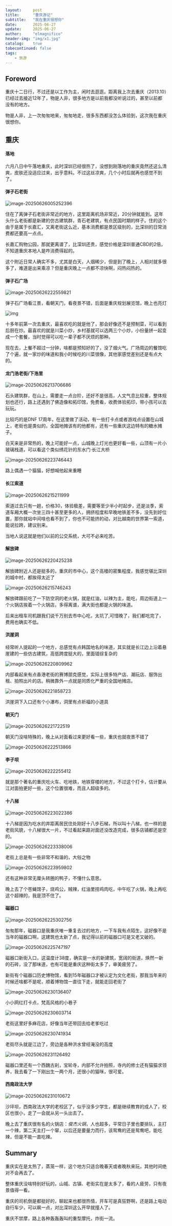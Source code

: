 ```yaml
---
layout:     post
title:      "重庆游记"
subtitle:   "我在重庆很想你"
date:       2025-06-27
update:     2025-06-27
author:     "elmagnifico"
header-img: "img/x1.jpg"
catalog:    true
tobecontinued: false
tags:
    - 旅游
---
```


## Foreword

重庆十二日行，不过还是以工作为主，闲时去逛逛。距离我上次去重庆（2013.10）已经过去接近12年了，物是人非，很多地方是以前我都没听说过的，甚至以前都没有的地方。

物是人非，上一次匆匆地来，匆匆地走，很多东西都没怎么体验到，这次我在重庆很想你。



## 重庆

#### 落地

六月八日中午落地重庆，此时深圳已经很热了，没想到刚落地的重庆竟然还这么清爽，皮肤还没适应过来，出乎意料。不过这丝凉爽，几个小时后就再也感觉不到了。



#### 弹子石老街

![image-20250626005252396](https://img.elmagnifico.tech/static/upload/elmagnifico/202506260052710.png)

住在了离弹子石老街非常近的地方，这里距离机场非常近，20分钟就能到。这年头什么老街都是新建的仿古建筑群，青石老建筑，有点民国时期的样子。住的这个由于是属于长嘉汇，又离老街这么近，基本消费都是景区级别的，比深圳的日常消费都还要高一点点。

长嘉汇购物公园，那就更离谱了，比深圳还贵，感觉价格是深圳普通CBD的2倍，不知道重庆本地人是咋消费得起的。

这个附近日常人确实不多，尤其是白天，人烟稀少，但是到了晚上，人相对就多很多了，难道是出来乘凉？但是重庆晚上一点都不凉快啊，闷热闷热的。



#### 弹子石广场

![image-20250626222559821](https://img.elmagnifico.tech/static/upload/elmagnifico/202506262226089.png)

弹子石广场看江景，看朝天门，看夜景不错，后面是重庆规划展览馆，晚上也亮灯

![img](https://img.elmagnifico.tech/static/upload/elmagnifico/202506272148738.jpeg)

十多年前第一次去重庆，最喜欢吃的就是他了，那会好像还不是预制菜，可以看到后厨在炒。最喜欢的就是川菜小炒，乡村基就可以选两三个小炒，小份量拼一起变成一个套餐，当时觉得可以吃一辈子都不厌烦的那种。

现在去，上餐不超过一分钟，啥都是预知好的了，没了烟火气。广场周边的餐馆吃了个遍，就一家炒的味道和我小时候吃的川菜很像，其他家感觉差别还是有点大的。



#### 龙门浩老街/下浩里

![image-20250626213706686](https://img.elmagnifico.tech/static/upload/elmagnifico/202506262137122.png)

石头建筑群，在山上，需要走一点台阶，还好不是很高，人文气息比较重，整体规划也还行，路上还遇到了佛造像和拓印馆，免费看，收费体验拓印，带小孩可以去玩玩。

比较巧的是DNF 17周年，在这里做了活动，有一些打卡点或者游戏点设置在山城上，老街也是类似的，全国地摊该有的他都有，还有一些重庆这边特有的糖水摊子。

白天来是非常热的，晚上可能好一点，山城晚上灯光也更好看一些，山顶有一片小玻璃栈道，可以看这个类似绣花针的东水门·长江大桥

![image-20250626223746443](https://img.elmagnifico.tech/static/upload/elmagnifico/202506262237586.png)

路上偶遇一个猫猫，好想喊他起来重睡



#### 长江索道

![image-20250626215211999](https://img.elmagnifico.tech/static/upload/elmagnifico/202506262152322.png)

索道过去只有一趟，价格30，体验极差，需要等至少半小时起步，还是淡季，索道车厢大概一次坐三四十甚至更多的人，拥挤程度和早晚地铁差不多，没先到好位置，那你就站中间啥也看不到了，你也不可能挤的动，对比越南的世界第一索道，能说拉跨，建议别来。

当地人说这就是他们以前的公交系统，大可不必来吃苦。



#### 解放碑

![image-20250626220425238](https://img.elmagnifico.tech/static/upload/elmagnifico/202506262204666.png)

解放碑附近人还是挺多的，重庆的市中心，这个高楼的密集程度，我感觉堪比深圳的城中村，都挨得太近了



![image-20250626215746243](https://img.elmagnifico.tech/static/upload/elmagnifico/202506262157589.png)

解放碑跟前吃了一下防空洞的老火锅，就是红油，以辣为主，能吃，周边街道上一个火锅店挨着一个火锅店，多得离谱，满大街也都是火锅的味道。

后来出租车司机跟我们说千万别去市中心吃，太坑了,可惜晚了，我们都吃完了，费用也确实不低。



#### 洪崖洞

经常听人提起的一个地方，总感觉有点韩国地名的味道，其实就是长江边上沿着悬崖建的一些仿古建筑，高低跨度挺大的，里面错综复杂的

![image-20250626220809962](https://img.elmagnifico.tech/static/upload/elmagnifico/202506262208225.png)

内部看起来有点香港老街的赛博朋克感觉，实际上很多特产店、潮玩店、服饰出租、拍照出片的店。稍微靠外一点就是同质化严重的全国地摊店。

![image-20250626221858723](https://img.elmagnifico.tech/static/upload/elmagnifico/202506262218332.png)

洪崖洞下入口还有个小瀑布，洞里有点祈福的小道具



#### 朝天门

![image-20250626221722519](https://img.elmagnifico.tech/static/upload/elmagnifico/202506262217807.png)

朝天门没啥特殊的，晚上从对面看过来更好看一些，重庆也就夜景不错了

![image-20250626222513866](https://img.elmagnifico.tech/static/upload/elmagnifico/202506262227609.png)

#### 李子坝

![image-20250626222255412](https://img.elmagnifico.tech/static/upload/elmagnifico/202506262222828.png)

就是那个著名的重庆吃火车、吃地铁，地铁穿楼的地方，不过这个打卡，估计要从江对面拍更好一些，这个位置很难，而且人超级多的。



#### 十八梯

![image-20250626223022386](https://img.elmagnifico.tech/static/upload/elmagnifico/202506262237005.png)

十八梯是因为吃水的井距离居民住处刚好十八步石梯，所以叫十八梯，也一样的是老街风貌，十八梯很大一片，不过看起来路对面还没改造完成，很多店铺都还是空的。

![image-20250626223338006](https://img.elmagnifico.tech/static/upload/elmagnifico/202506262233582.png)

老街上总是有一些非常不和谐的，大俗之物

![image-20250626223959802](https://img.elmagnifico.tech/static/upload/elmagnifico/202506262240285.png)

还有这种非常无厘头转圈的鸭子，不懂什么意思。

晚上去了个苍蝇馆子，烧鸡公，贼辣，红油里捞鸡肉吃，中午吃了火锅，晚上再吃这个超辣的，我是顶不住了。



#### 磁器口

![image-20250626225302756](https://img.elmagnifico.tech/static/upload/elmagnifico/202506262253643.png)

匆匆那年，磁器口是我重庆唯一重复去过的地方，一下车我有点陌生，这好像不是当年的磁器口啊，这建筑也太新了点，我记得以前的磁器口可是又老又破的。

![image-20250626225747197](https://img.elmagnifico.tech/static/upload/elmagnifico/202506262257496.png)

磁器口新街入口，这温度计38度，确实是一水的新建筑，宽阔的街道，焕然一新的石砖，没了那味道，也有可能是重庆这种街太多了，审美疲劳了。

新街有个磁器口历史博物馆，看到15年磁器口才被认定为文化老街，那我当年来的时候还啥都不是呢，顺着博物馆一直往下走，就能走回老街了

![image-20250626230136407](https://img.elmagnifico.tech/static/upload/elmagnifico/202506262301952.png)

小小网红打卡点，梵高风格的小巷子

![image-20250626230603714](https://img.elmagnifico.tech/static/upload/elmagnifico/202506262306094.png)

老街这里好多麻花店，好像当年还带回去给老爹吃过

![image-20250626230741934](https://img.elmagnifico.tech/static/upload/elmagnifico/202506262307338.png)

老街尽头就是江边了，旁边是各种洪水曾经淹没的高度

![image-20250626231126492](https://img.elmagnifico.tech/static/upload/elmagnifico/202506262311693.png)

磁器口里还有一个西魏古刹，宝轮寺，内部不允许拍照，寺内的修士还有猫猫求领养，我去看了一下刚出生一两个月，还很小的猫咪，很可爱。



#### 西南政法大学

![image-20250626231010672](https://img.elmagnifico.tech/static/upload/elmagnifico/202506262310026.png)

沙坪坝，西南政法大学的老校区了，似乎没多少学生，都是继续教育的成人了，校区也很小，走了一会就从另一头出去了。



晚上去了重庆很有名的火锅店：*俊杰火锅*，人也超多，平常日子里也要排队，主打一个辣，第二天主打一个窜，以后还是要量力而行，该鸳鸯的还是鸳鸯吧，能吃辣，但是不能一直吃辣。



## Summary

重庆实在是太热了，蒸笼一样，这个地方只适合晚春天或者晚秋来玩，其他时间绝对不会再去了。

整体重庆没啥特别好玩的，山城、古镇、老街实在是太多了，看的人疲劳，只有夜景值得一看。

重庆的司机倒是都挺好的，聊起来也都很热情，开车可是真狂野啊，还是路上电动自行车少，可以飙一点，对比深圳这么开早就撞人了。

重庆不禁摩，路上各种轰轰轰叫的重型摩托，炸街一流。
